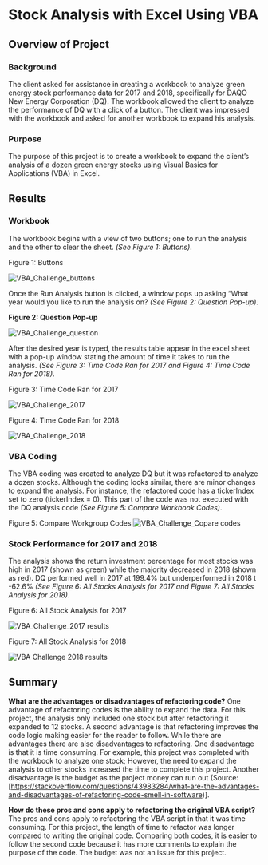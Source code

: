 # Stock Analysis with Excel Using VBA

## Overview of Project

### Background

The client asked for assistance in creating a workbook to analyze green energy stock performance data for 2017 and 2018, specifically for DAQO New Energy Corporation (DQ). The workbook allowed the client to analyze the performance of DQ with a click of a button. The client was impressed with the workbook and asked for another workbook to expand his analysis.  

### Purpose

The purpose of this project is to create a workbook to expand the client’s analysis of a dozen green energy stocks using Visual Basics for Applications (VBA) in Excel.
## Results

### Workbook 

The workbook begins with a view of two buttons; one to run the analysis and the other to clear the sheet. *(See Figure 1: Buttons)*.

Figure 1: Buttons

![VBA_Challenge_buttons](https://user-images.githubusercontent.com/78306719/109703053-a591c900-7b5a-11eb-8bf0-60f4a5dc3197.PNG)

Once the Run Analysis button is clicked, a window pops up asking “What year would you like to run the analysis on? *(See Figure 2: Question Pop-up)*.

**Figure 2: Question Pop-up**

![VBA_Challenge_question](https://user-images.githubusercontent.com/78306719/109703246-da9e1b80-7b5a-11eb-9ece-0d0cea1b9b82.PNG)

After the desired year is typed, the results table appear in the excel sheet with a pop-up window stating the amount of time it takes to run the analysis. *(See Figure 3: Time Code Ran for 2017 and Figure 4: Time Code Ran for 2018)*.

Figure 3: Time Code Ran for 2017

![VBA_Challenge_2017](https://user-images.githubusercontent.com/78306719/109703448-1a650300-7b5b-11eb-92ff-93c2a8191a3a.PNG)

Figure 4: Time Code Ran for 2018

![VBA_Challenge_2018](https://user-images.githubusercontent.com/78306719/109703698-63b55280-7b5b-11eb-8fba-841eebe16e88.PNG)

### VBA Coding 

The VBA coding was created to analyze DQ but it was refactored to analyze a dozen stocks. Although the coding looks similar, there are minor changes to expand the analysis. For instance, the refactored code has a tickerIndex set to zero (tickerIndex = 0). This part of the code was not executed with the DQ analysis code *(See Figure 5: Compare Workbook Codes)*.

Figure 5: Compare Workgroup Codes
![VBA_Challenge_Copare codes](https://user-images.githubusercontent.com/78306719/109703848-91020080-7b5b-11eb-84f2-05d453e03924.PNG)

### Stock Performance for 2017 and 2018

The analysis shows the return investment percentage for most stocks was high in 2017 (shown as green) while the majority decreased in 2018 (shown as red). DQ performed well in 2017 at 199.4% but underperformed in 2018 t -62.6% *(See Figure 6: All Stocks Analysis for 2017 and Figure 7: All Stocks Analysis for 2018)*.

Figure 6: All Stock Analysis for 2017

![VBA_Challenge_2017 results](https://user-images.githubusercontent.com/78306719/109702780-4df35d80-7b5a-11eb-87aa-770f0c96b95c.PNG)

Figure 7: All Stock Analysis for 2018

![VBA Challenge 2018 results](https://user-images.githubusercontent.com/78306719/109702772-48961300-7b5a-11eb-918f-54188ab0f610.PNG)

## Summary

**What are the advantages or disadvantages of refactoring code?** 
One advantage of refactoring codes is the ability to expand the data. For this project, the analysis only included one stock but after refactoring it expanded to 12 stocks. A second advantage is that refactoring improves the code logic making easier for the reader to follow. While there are advantages there are also disadvantages to refactoring. One disadvantage is that it is time consuming. For example, this project was completed with the workbook to analyze one stock; However, the need to expand the analysis to other stocks increased the time to complete this project. Another disadvantage is the budget as the project money can run out (Source: [https://stackoverflow.com/questions/43983284/what-are-the-advantages-and-disadvantages-of-refactoring-code-smell-in-software)].

**How do these pros and cons apply to refactoring the original VBA script?**
The pros and cons apply to refactoring the VBA script in that it was time consuming. For this project, the length of time to refactor was longer compared to writing the original code. Comparing both codes, it is easier to follow the second code because it has more comments to explain the purpose of the code. The budget was not an issue for this project. 

